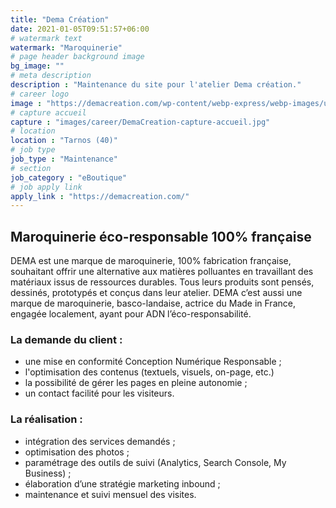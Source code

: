 ```yaml
---
title: "Dema Création"
date: 2021-01-05T09:51:57+06:00
# watermark text
watermark: "Maroquinerie"
# page header background image
bg_image: ""
# meta description
description : "Maintenance du site pour l'atelier Dema création."
# career logo
image : "https://demacreation.com/wp-content/webp-express/webp-images/uploads/2019/09/LOGO.DEMA_.jpg.webp"
# capture accueil
capture : "images/career/DemaCreation-capture-accueil.jpg"
# location
location : "Tarnos (40)"
# job type
job_type : "Maintenance"
# section
job_category : "eBoutique"
# job apply link
apply_link : "https://demacreation.com/"
---
```



## Maroquinerie éco-responsable 100% française

DEMA est une marque de maroquinerie, 100% fabrication française, souhaitant offrir une alternative aux matières polluantes en travaillant des matériaux issus de ressources durables.
Tous leurs produits sont pensés, dessinés, prototypés et conçus dans leur atelier.
DEMA c’est aussi une marque de maroquinerie, basco-landaise, actrice du Made in France, engagée localement, ayant pour ADN l’éco-responsabilité.


### La demande du client :

* une mise en conformité Conception Numérique Responsable ;
* l'optimisation des contenus (textuels, visuels, on-page, etc.)
* la possibilité de gérer les pages en pleine autonomie ;
* un contact facilité pour les visiteurs.


### La réalisation :

* intégration des services demandés ;
* optimisation des photos ;
* paramétrage des outils de suivi (Analytics, Search Console, My Business) ;
* élaboration d’une stratégie marketing inbound ;
* maintenance et suivi mensuel des visites.
